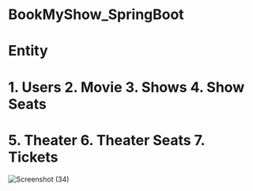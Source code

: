 # BookMyShow_SpringBoot

# Entity
# 1. Users   2. Movie   3. Shows   4. Show Seats
# 5. Theater  6. Theater Seats    7. Tickets


![Screenshot (34)](https://user-images.githubusercontent.com/115030944/215969798-38f04e12-ef4c-40e4-b74f-31ddd005e78f.png)




